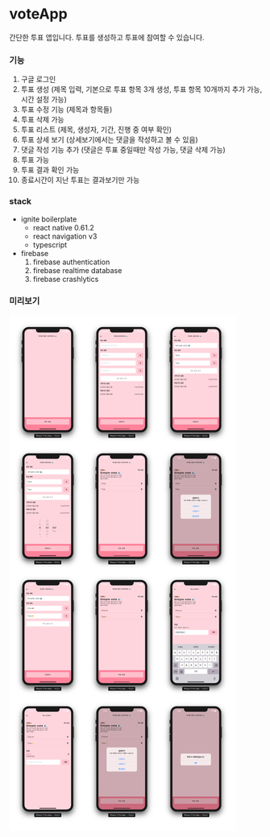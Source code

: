 # voteApp

간단한 투표 앱입니다. 투표를 생성하고 투표에 참여할 수 있습니다.

### 기능

1. 구글 로그인
2. 투표 생성 (제목 입력, 기본으로 투표 항목 3개 생성, 투표 항목 10개까지 추가 가능, 시간 설정 가능)
3. 투표 수정 기능 (제목과 항목들)
4. 투표 삭제 가능
5. 투표 리스트 (제목, 생성자, 기간, 진행 중 여부 확인)
6. 투표 상세 보기 (상세보기에서는 댓글을 작성하고 볼 수 있음)
7. 댓글 작성 기능 추가 (댓글은 투표 중일때만 작성 가능, 댓글 삭제 가능)
8. 투표 가능
9. 투표 결과 확인 가능
10. 종료시간이 지난 투표는 결과보기만 가능

### stack

- ignite boilerplate
  - react native 0.61.2
  - react navigation v3
  - typescript
- firebase
  1. firebase authentication
  2. firebase realtime database
  3. firebase crashlytics

### 미리보기

![첫 화면](./docs/ios/all.png)
